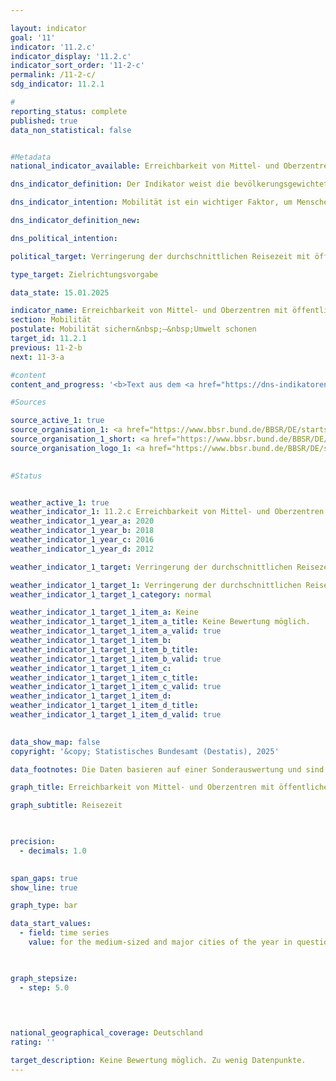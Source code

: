 ```yaml
---

layout: indicator        
goal: '11'        
indicator: '11.2.c'        
indicator_display: '11.2.c'        
indicator_sort_order: '11-2-c'        
permalink: /11-2-c/        
sdg_indicator: 11.2.1        

#
reporting_status: complete        
published: true        
data_non_statistical: false        


#Metadata        
national_indicator_available: Erreichbarkeit von Mittel- und Oberzentren mit öffentlichen Verkehrsmitteln        

dns_indicator_definition: Der Indikator weist die bevölkerungsgewichtete durchschnittliche Reisezeit mit öffentlichen Verkehrsmitteln zum nächsten Mittel- oder Oberzentrum aus.        

dns_indicator_intention: Mobilität ist ein wichtiger Faktor, um Menschen soziale Teilhabe zu ermöglichen. Entsprechend sollten Raum und Verkehr so gestaltet werden, dass für die gesamte Bevölkerung gute Mobilitätsangebote und eine entsprechende Anbindung an Mittel- oder Oberzentren vorhanden sind. Ziel der Bundesregierung ist es daher, die durchschnittliche Reisezeit mit öffentlichen Verkehrsmitteln zum nächsten Mittel- oder Oberzentrum zu verringern.        

dns_indicator_definition_new:         

dns_political_intention:         

political_target: Verringerung der durchschnittlichen Reisezeit mit öffentlichen Verkehrsmitteln        

type_target: Zielrichtungsvorgabe        

data_state: 15.01.2025        

indicator_name: Erreichbarkeit von Mittel- und Oberzentren mit öffentlichen Verkehrsmitteln        
section: Mobilität        
postulate: Mobilität sichern&nbsp;–&nbsp;Umwelt schonen        
target_id: 11.2.1        
previous: 11-2-b        
next: 11-3-a        

#content         
content_and_progress: '<b>Text aus dem <a href="https://dns-indikatoren.de/assets/Publikationen/Indikatorenberichte/2022.pdf">Indikatorenbericht 2022&nbsp;- Stand 31.10.2022</a></b><br><br>Der Indikator wird vom Bundesinstitut für Bau-, Stadt- und Raumforschung (<abbr title="Bundesinstitut für Bau-, Stadt- und Raumforschung" tabindex="0">BBSR</abbr>) berechnet. Als öffentliche Verkehrsmittel werden Verkehrsangebote definiert, die jede Person nach Entrichtung der jeweiligen Gebühren benutzen kann. Flexible Bedienformen wie zum Beispiel Anrufbusse, die ohne feste Haltestellen und Fahrpläne auf Anforderung verkehren, werden hierbei nicht berücksichtigt.<br><br>Ein Vergleich zwischen den Werten des Indikators von 2012&nbsp;und 2020&nbsp;zeigt, dass sich die bevölkerungsgewichtete durchschnittliche Reisezeit zum nächsten Mittel- oder Oberzentrum in diesem Zeitraum von 23,5&nbsp;auf 20,6&nbsp;Minuten verkürzt hat. Dies entspricht einer Verringerung um 12,3&nbsp;%.<br><br>Seit dem Jahr 2012&nbsp;hat sich jedoch die Zahl der Mittel- und Oberzentren von 1&nbsp;010&nbsp;auf 1&nbsp;112&nbsp;im Jahr 2020&nbsp;erhöht. Dies ist insbesondere auf die zusätzliche Ausweisung von Mittelzentren in Bayern zurückzuführen. Inwiefern diese Neuausweisung mit einer tatsächlichen Verbesserung des Versorgungsangebotes der Orte einhergeht, kann hier nicht beurteilt werden. Die Zunahme der Mittel- und Oberzentren trug jedoch wesentlich zu einer Senkung der durchschnittlichen Reisezeit bei. Bei einer Berechnung der durchschnittlichen Reisezeit, bei der die Mittel- und Oberzentren des Jahres 2012&nbsp;über den gesamten Zeitverlauf als Basis genutzt werden, ergibt sich eine Verkürzung der Reisezeit von 23,5&nbsp;Minuten im Jahr 2012&nbsp;auf 21,3&nbsp;Minuten im Jahr 2020. Dies entspricht lediglich einer Verringerung der Reisezeit von 9,4&nbsp;% gegenüber dem Jahr 2012.<br><br>Als Datengrundlage dienen Fahrplandaten der Deutschen Bahn, von Verkehrsverbünden sowie zahlreiche weitere Fahrpläne. Aus den Fahrplandaten wurden für etwa 260&nbsp;000&nbsp;Haltestellen die kürzesten Fahrzeiten in das nächste Mittel- oder Oberzentrum während der morgendlichen Hauptverkehrszeit ermittelt. Dieser Zeitraum ist je nach Berichtsjahr unterschiedlich definiert. Wurden 2012&nbsp;Verbindungen mit einer Ankunftszeit zwischen sechs und neun Uhr berücksichtigt, waren es 2016&nbsp;und 2018&nbsp;solche mit einer Ankunftszeit zwischen acht und zwölf Uhr. Für 2020&nbsp;wurde der Ankunftszeitraum auf den Zeitraum sechs bis zwölf Uhr ausgedehnt.<br><br>Auch weil noch nicht alle Nahverkehrspläne vollständig in die verwendete Datenbank integriert wurden, sind die Werte zwischen den Berichtsjahren nicht ohne Einschränkungen vergleichbar. Zudem gibt der Indikator nur Auskunft über die geplanten Reisezeiten ins nächste Zentrum gemäß der Fahrpläne und bezieht Verspätungen und Verbindungsausfälle nicht in die Berechnung mit ein. Die Häufigkeit eines Verkehrsangebotes ins nächstgelegene Mittel- oder Oberzentrum bleibt zudem ebenso außer Betracht wie die Wegezeit zur <abbr title="beziehungsweise" tabindex="0">bzw.</abbr> von der Haltestelle. Zudem basiert dieser Indikator auf den Fahrplandaten&nbsp;–&nbsp;somit bleiben Verspätungen oder auch Ausfälle unberücksichtigt.<br><br>Die Einstufung eines Ortes als Mittel- oder Oberzentrum bestimmt sich nach der Ausstattung des Ortes mit Versorgungsangeboten an Waren, Dienstleistungen und Infrastruktur, die in den umgebenden Unterzentren nicht zur Verfügung stehen. Hierzu zählen unter anderem Facharztpraxen, Krankenhäuser, kulturelle Angebote sowie weiterführende Schulen und Hochschulen. In jedem Mittel- oder Oberzentrum, insbesondere in Großstädten, wurde nur ein Zielpunkt (Stadtzentrum) bestimmt. Die Zielhaltestellen wurden im Umkreis von einem Kilometer um den Zielpunkt gewählt und die schnellste Verbindung von der Starthaltestelle dorthin gesucht. Mithilfe kleinräumiger Bevölkerungsdaten des Statistischen Bundesamtes wurde dann ein bevölkerungsgewichteter Mittelwert der Reisezeit für Deutschland ermittelt.'                

#Sources        

source_active_1: true
source_organisation_1: <a href="https://www.bbsr.bund.de/BBSR/DE/startseite/_node.html" target="_blank" onclick="return confirm_alert('des Bundesinstituts für Bau-, Stadt- und Raumforschung', 'De')">Bundesinstitut für Bau-, Stadt- und Raumforschung</a>
source_organisation_1_short: <a href="https://www.bbsr.bund.de/BBSR/DE/startseite/_node.html" target="_blank" onclick="return confirm_alert('des Bundesinstituts für Bau-, Stadt- und Raumforschung', 'De')">Bundesinstitut für Bau-, Stadt- und Raumforschung</a>
source_organisation_logo_1: <a href="https://www.bbsr.bund.de/BBSR/DE/startseite/_node.html" target="_blank" onclick="return confirm_alert('des Bundesinstituts für Bau-, Stadt- und Raumforschung', 'De')"><img src="https://dnsTestEnvironment.github.io/dns-indicators/public/OrgImgDe/bbsr.png" alt="Bundesinstitut für Bau-, Stadt- und Raumforschung" title=" Klicken Sie hier um zur Homepage der Organisation Bundesinstitut für Bau-, Stadt- und Raumforschung zu gelangen." style="height:60px; width:148px; border:transparent"/></a>
        

#Status        


weather_active_1: true
weather_indicator_1: 11.2.c Erreichbarkeit von Mittel- und Oberzentren mit öffentlichen Verkehrsmitteln
weather_indicator_1_year_a: 2020
weather_indicator_1_year_b: 2018
weather_indicator_1_year_c: 2016
weather_indicator_1_year_d: 2012

weather_indicator_1_target: Verringerung der durchschnittlichen Reisezeit mit öffentlichen Verkehrsmitteln

weather_indicator_1_target_1: Verringerung der durchschnittlichen Reisezeit mit öffentlichen Verkehrsmitteln
weather_indicator_1_target_1_category: normal

weather_indicator_1_target_1_item_a: Keine
weather_indicator_1_target_1_item_a_title: Keine Bewertung möglich.
weather_indicator_1_target_1_item_a_valid: true
weather_indicator_1_target_1_item_b: 
weather_indicator_1_target_1_item_b_title: 
weather_indicator_1_target_1_item_b_valid: true
weather_indicator_1_target_1_item_c: 
weather_indicator_1_target_1_item_c_title: 
weather_indicator_1_target_1_item_c_valid: true
weather_indicator_1_target_1_item_d: 
weather_indicator_1_target_1_item_d_title: 
weather_indicator_1_target_1_item_d_valid: true        
        

data_show_map: false        
copyright: '&copy; Statistisches Bundesamt (Destatis), 2025'        

data_footnotes: Die Daten basieren auf einer Sonderauswertung und sind nicht öffentlich zugänglich.<br>• Die nächste Datenaktualisierung (Berichtsjahre 2022&nbsp;und 2024) ist im Laufe des Jahres 2025&nbsp;geplant.        

graph_title: Erreichbarkeit von Mittel- und Oberzentren mit öffentlichen Verkehrsmitteln        

graph_subtitle: Reisezeit        

        

precision: 
  - decimals: 1.0
            

span_gaps: true        
show_line: true        

graph_type: bar        

data_start_values: 
  - field: time series
    value: for the medium-sized and major cities of the year in question        

        

graph_stepsize: 
  - step: 5.0
            

                        

national_geographical_coverage: Deutschland                
rating: ''        

target_description: Keine Bewertung möglich. Zu wenig Datenpunkte.        
---
```



